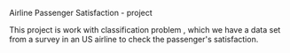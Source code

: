 Airline Passenger Satisfaction - project

This project is work with classification problem , which we have a data set from a survey in an US airline to check the passenger's satisfaction.
